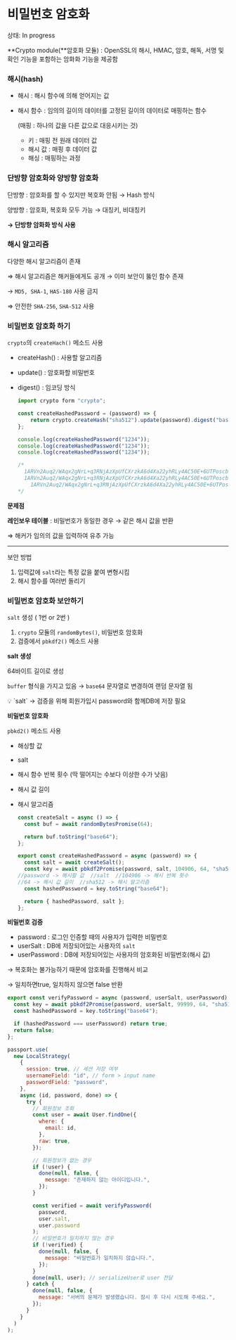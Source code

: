 # 비밀번호 암호화

상태: In progress

**Crypto module(**암호화 모듈) :  OpenSSL의 해시, HMAC, 암호, 해독, 서명 및 확인 기능을 포함하는 암화화 기능을 제공함

### 해시(hash)

- 해시 : 해시 함수에 의해 얻어지는 값
- 해시 함수 : 임의의 길이의 데이터를 고정된 길이의 데이터로 매핑하는 함수
    
    (매핑 : 하나의 값을 다른 값으로 대응시키는 것)
    
    - 키 : 매핑 전 원래 데이터 값
    - 해시 값 : 매핑 후 데이터 값
    - 해싱 : 매핑하는 과정
    

### 단방향 암호화와 양방향 암호화

단방향 : 암호화를 할 수 있지만 복호화 안됨 → Hash 방식

양방향 : 암호화, 복호화 모두 가능 → 대칭키, 비대칭키

 **→ 단방향 암화화 방식 사용**

### 해시 알고리즘

다양한 해시 알고리즘이 존재

⇒ 해시 알고리즘은 해커들에게도 공개  → 이미 보안이 뚫인 함수 존재

→ `MD5, SHA-1`, `HAS-180` 사용 금지

⇒ 안전한 `SHA-256`, `SHA-512` 사용

### 비밀번호 암호화 하기

`crypto`의 `createHach()` 메소드 사용

- createHash() : 사용할 알고리즘
- update() : 암호화할 비밀번호
- digest() : 임코딩 방식
    
    ```jsx
    import crypto form "crypto";
    
    const createHashedPassword = (password) => {
        return crypto.createHash("sha512").update(password).digest("base64");
    };
    
    console.log(createHashedPassword("1234"));
    console.log(createHashedPassword("1234"));
    console.log(createHashedPassword("1234"));
    
    /*
      1ARVn2Auq2/WAqx2gNrL+q3RNjAzXpUfCXrzkA6d4Xa22yhRLy4AC50E+6UTPoscbo31nbOoq51gvkuXzJ6B2w==
      1ARVn2Auq2/WAqx2gNrL+q3RNjAzXpUfCXrzkA6d4Xa22yhRLy4AC50E+6UTPoscbo31nbOoq51gvkuXzJ6B2w==
    	1ARVn2Auq2/WAqx2gNrL+q3RNjAzXpUfCXrzkA6d4Xa22yhRLy4AC50E+6UTPoscbo31nbOoq51gvkuXzJ6B2w==
    */
    ```
    

**문제점**

**레인보우 테이블** : 비밀번호가 동일한 경우 → 같은 해시 값을 반환

⇒ 해커가 임의의 값을 입력하여 유추 가능

---

보안 방법

1. 입력값에 `salt`라는 특정 값을 붙여 변형시킴
2. 해시 함수를 여러번 돌리기

### 비밀번호 암호화 보안하기

`salt` 생성 ( 1번 or 2번 )

1.  `crypto` 모듈의 `randomBytes()`, 비밀번호 암호화 
2. 검증에서 `pbkdf2()` 메소드 사용

**salt 생성**

64바이트 길이로 생성

`buffer` 형식을 가지고 있음 → `base64` 문자열로 변경하여 랜덤 문자열 됨                                          

<aside>
💡 `salt` → 검증을 위해 회원가입시 password와 함께DB에 저장 필요

</aside>

**비밀번호 암호화**

`pbkd2()` 메소드 사용

- 해싱할 값
- salt
- 해시 함수 반복 횟수 (딱 떨어지는 수보다 이상한 수가 낫음)
- 해시 값 길이
- 해시 알고리즘
    
    ```jsx
    const createSalt = async () => {
      const buf = await randomBytesPromise(64);
    
      return buf.toString("base64");
    };
    
    export const createHashedPassword = async (password) => {
      const salt = await createSalt();
      const key = await pbkdf2Promise(password, salt, 104906, 64, "sha512");
    //password -> 해시할 값  //salt  //104906 -> 해시 반복 횟수
    //64 -> 해시 값 길이  //sha512 -> 해시 알고리즘
      const hashedPassword = key.toString("base64");
    
      return { hashedPassword, salt };
    };
    ```
    

**비밀번호 검증**

- password : 로그인 인증할 때의 사용자가 입력한 비밀번호
- userSalt : DB에 저장되어있는 사용자의 `salt`
- userPassword : DB에 저장되어있는 사용자의 암호화된 비밀번호(해시 값)

→ 복호화는 불가능하기 때문에 암호화를 진행해서 비교

→ 일치하면true, 일치하지 않으면 false 반환

```jsx
export const verifyPassword = async (password, userSalt, userPassword) => {
  const key = await pbkdf2Promise(password, userSalt, 99999, 64, "sha512");
  const hashedPassword = key.toString("base64");

  if (hashedPassword === userPassword) return true;
  return false;
};

passport.use(
  new LocalStrategy(
    {
      session: true, // 세션 저장 여부
      usernameField: "id", // form > input name
      passwordField: "password",
    },
    async (id, password, done) => {
      try {
        // 회원정보 조회
        const user = await User.findOne({
          where: {
            email: id,
          },
          raw: true,
        });

        // 회원정보가 없는 경우
        if (!user) {
          done(null, false, {
            message: "존재하지 않는 아이디입니다.",
          });
        }

        const verified = await verifyPassword(
          password,
          user.salt,
          user.password
        );
        // 비밀번호가 일치하지 않는 경우
        if (!verified) {
          done(null, false, {
            message: "비밀번호가 일치하지 않습니다.",
          });
        }
        done(null, user); // serializeUser로 user 전달
      } catch {
        done(null, false, {
          message: "서버의 문제가 발생했습니다. 잠시 후 다시 시도해 주세요.",
        });
      }
    }
  )
);
```